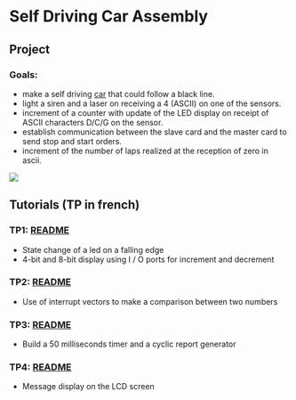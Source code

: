 # Self Driving Car Assembly

## Project

### Goals:

- make a self driving [car](Project/images/car_from_sky.png) that could follow a black line.
- light a siren and a laser on receiving a 4 (ASCII) on one of the sensors.
- increment of a counter with update of the LED display on receipt of ASCII characters D/C/G on the sensor.
- establish communication between the slave card and the master card to send stop and start orders.
- increment of the number of laps realized at the reception of zero in ascii.

![](Project/videos/car.gif)

## Tutorials (TP in french)

### TP1: [README](TP1/README.md)
- State change of a led on a falling edge
- 4-bit and 8-bit display using I / O ports for increment and decrement

### TP2: [README](TP2/README.md)
- Use of interrupt vectors to make a comparison between two numbers

### TP3: [README](TP3/README.md)
- Build a 50 milliseconds timer and a cyclic report generator

### TP4: [README](TP4/README.md)
- Message display on the LCD screen

